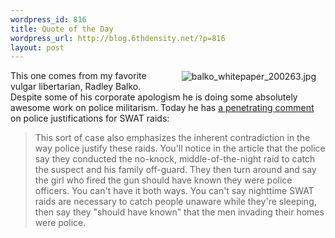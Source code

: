 ```yaml
--- 
wordpress_id: 816
title: Quote of the Day
wordpress_url: http://blog.6thdensity.net/?p=816
layout: post
---
```

<p><img src='http://blog.6thdensity.net/wp-content/uploads/2007/10/balko_whitepaper_200x263.jpg' alt='balko_whitepaper_200263.jpg' style="margin: 0 1em; float: right; border: 1px solid white" />This one comes from my favorite vulgar libertarian, Radley Balko.  Despite some of his corporate apologism he is doing some absolutely awesome work on police militarism.  Today he has <a href="http://www.theagitator.com/archives/028259.php">a penetrating comment</a> on police justifications for SWAT raids:<blockquote><p>This sort of case also emphasizes the inherent contradiction in the way police justify these raids. You'll notice in the article that the police say they conducted the no-knock, middle-of-the-night raid to catch the suspect and his family off-guard. They then turn around and say the girl who fired the gun should have known they were police officers. You can't have it both ways. You can't say nighttime SWAT raids are necessary to catch people unaware while they're sleeping, then say they "should have known" that the men invading their homes were police.</p></blockquote></p>
